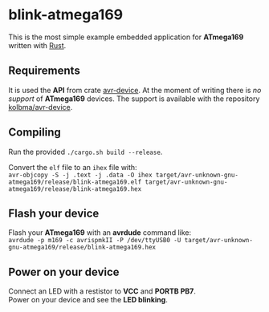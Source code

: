 # blink-atmega169

This is the most simple example embedded application for **ATmega169** written with [Rust](https://www.rust-lang.org).

## Requirements

It is used the __API__ from crate [avr-device](https://github.com/Rahix/avr-device). At the moment of writing there is *no support* of **ATmega169** devices. The support is available with the repository [kolbma/avr-device](https://github.com/kolbma/avr-device).

## Compiling

Run the provided `./cargo.sh build --release`.

Convert the `elf` file to an `ihex` file with:  
`avr-objcopy -S -j .text -j .data -O ihex target/avr-unknown-gnu-atmega169/release/blink-atmega169.elf target/avr-unknown-gnu-atmega169/release/blink-atmega169.hex`

## Flash your device

Flash your **ATmega169** with an **avrdude** command like:  
`avrdude -p m169 -c avrispmkII -P /dev/ttyUSB0 -U target/avr-unknown-gnu-atmega169/release/blink-atmega169.hex`

## Power on your device

Connect an LED with a restistor to **VCC** and **PORTB PB7**.  
Power on your device and see the **LED blinking**.

